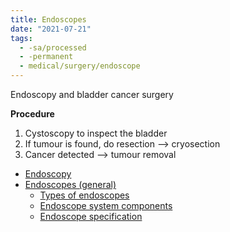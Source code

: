 ```yaml
---
title: Endoscopes
date: "2021-07-21"
tags:
  - -sa/processed
  - -permanent
  - medical/surgery/endoscope
---
```


Endoscopy and bladder cancer surgery

**Procedure**  
1.  Cystoscopy to inspect the bladder
2.  If tumour is found, do resection --> cryosection
3.  Cancer detected --> tumour removal

- [Endoscopy](permanent/30.1.1-endoscopy.md)
- [Endoscopes (general)](permanent/30.1.2-endoscope.md)
	- [Types of endoscopes](permanent/30.1.2.1-types-of-endoscopes.md)
	- [Endoscope system components](studienarbeit/30.1.2.2-endoscope-system-components.md)
	- [Endoscope specification](studienarbeit/30.1.2.3-endoscope-specification.md)